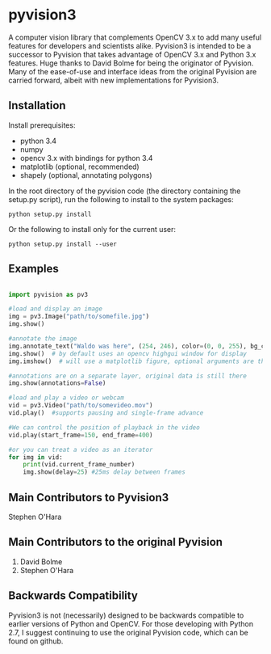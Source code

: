 # pyvision3
A computer vision library that complements OpenCV 3.x to add many useful features for developers and scientists alike. Pyvision3 is intended to be a successor to Pyvision that takes advantage of OpenCV 3.x and Python 3.x features. Huge thanks to David Bolme for being the originator of Pyvision. Many of the ease-of-use and interface ideas from the original Pyvision are carried forward, albeit with new implementations for Pyvision3.

## Installation
Install prerequisites:

* python 3.4
* numpy
* opencv 3.x with bindings for python 3.4
* matplotlib (optional, recommended)
* shapely (optional, annotating polygons)

In the root directory of the pyvision code (the directory containing the setup.py script), run the following to install to the system packages:

    python setup.py install

Or the following to install only for the current user:

    python setup.py install --user

## Examples

```python

import pyvision as pv3

#load and display an image
img = pv3.Image("path/to/somefile.jpg")
img.show()

#annotate the image
img.annotate_text("Waldo was here", (254, 246), color=(0, 0, 255), bg_color=(255, 255, 255))
img.show()  # by default uses an opencv highgui window for display
img.imshow()  # will use a matplotlib figure, optional arguments are the same as img.show()

#annotations are on a separate layer, original data is still there
img.show(annotations=False)

#load and play a video or webcam
vid = pv3.Video("path/to/somevideo.mov")
vid.play()  #supports pausing and single-frame advance

#We can control the position of playback in the video
vid.play(start_frame=150, end_frame=400)

#or you can treat a video as an iterator
for img in vid:
	print(vid.current_frame_number)
	img.show(delay=25) #25ms delay between frames

```

## Main Contributors to Pyvision3
Stephen O'Hara

## Main Contributors to the original Pyvision
1. David Bolme
2. Stephen O'Hara

## Backwards Compatibility
Pyvision3 is not (necessarily) designed to be backwards compatible to earlier versions of Python and OpenCV. For those developing with Python 2.7, I suggest continuing to use the original Pyvision code, which can be found on github.
